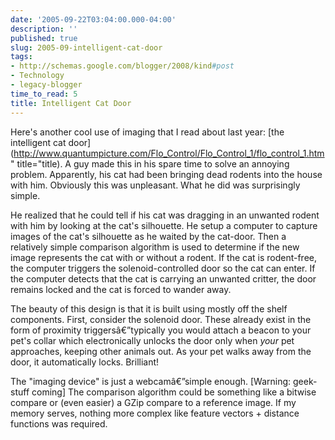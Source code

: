 ```yaml
---
date: '2005-09-22T03:04:00.000-04:00'
description: ''
published: true
slug: 2005-09-intelligent-cat-door
tags:
- http://schemas.google.com/blogger/2008/kind#post
- Technology
- legacy-blogger
time_to_read: 5
title: Intelligent Cat Door
---
```


Here's another cool use of imaging that I read about last year: [the intelligent cat door](http://www.quantumpicture.com/Flo_Control/Flo_Control_1/flo_control_1.htm" title="title). A guy made this in his spare time to solve an annoying problem. Apparently, his cat had been bringing dead rodents into the house with him. Obviously this was unpleasant. What he did was surprisingly simple.

He realized that he could tell if his cat was dragging in an unwanted rodent with him by looking at the cat's silhouette. He setup a computer to capture images of the cat's silhouette as he waited by the cat-door. Then a relatively simple comparison algorithm is used to determine if the new image represents the cat with or without a rodent. If the cat is rodent-free, the computer triggers the solenoid-controlled door so the cat can enter. If the computer detects that the cat is carrying an unwanted critter, the door remains locked and the cat is forced to wander away.

The beauty of this design is that it is built using mostly off the shelf components. First, consider the solenoid door. These already exist in the form of proximity triggersâ€”typically you would attach a beacon to your pet's collar which electronically unlocks the door only when *your* pet approaches, keeping other animals out. As your pet walks away from the door, it automatically locks. Brilliant!

The "imaging device" is just a webcamâ€”simple enough. [Warning: geek-stuff coming] The comparison algorithm could be something like a bitwise compare or (even easier) a GZip compare to a reference image. If my memory serves, nothing more complex like feature vectors + distance functions was required.